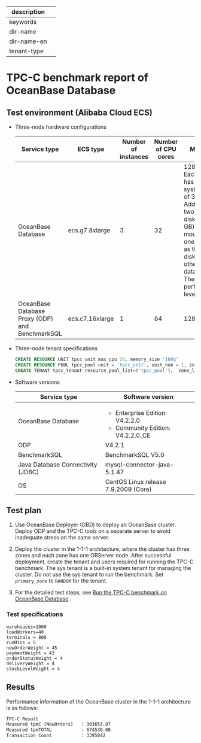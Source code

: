 |description||
|---|---|
|keywords||
|dir-name||
|dir-name-en||
|tenant-type||

# TPC-C benchmark report of OceanBase Database

## Test environment (Alibaba Cloud ECS)

* Three-node hardware configurations

    | Service type | ECS type | Number of instances | Number of CPU cores | Memory |
    | --- | --- | --- | --- | --- |
    | OceanBase Database | ecs.g7.8xlarge | 3 | 32 | 128 GB <br>Each server has a system disk of 300 GB. Additionally, two cloud disks (400 GB) are mounted, one serving as the clog disk, and the other as the data disk. The performance level is PL1. |
    | OceanBase Database Proxy (ODP) and BenchmarkSQL | ecs.c7.16xlarge | 1 | 64 | 128 GB |

* Three-node tenant specifications

    ```sql
    CREATE RESOURCE UNIT tpcc_unit max_cpu 26, memory_size '100g'
    CREATE RESOURCE POOL tpcc_pool unit = 'tpcc_unit', unit_num = 1, zone_list=('zone1','zone2','zone3');
    CREATE TENANT tpcc_tenant resource_pool_list=('tpcc_pool'),  zone_list('zone1', 'zone2', 'zone3'), primary_zone=RANDOM, locality='F@zone1,F@zone2,F@zone3' set variables ob_compatibility_mode='mysql', ob_tcp_invited_nodes='%';
    ```

* Software versions

   | Service type | Software version |
   | --- | --- |
   | OceanBase Database | <ul><li>Enterprise Edition: V4.2.2.0</li><li>Community Edition: V4.2.2.0_CE </li></ul> |
   | ODP | V4.2.1 |
   | BenchmarkSQL | BenchmarkSQL V5.0 |
   | Java Database Connectivity (JDBC) | mysql-connector-java-5.1.47 |
   | OS | CentOS Linux release 7.9.2009 (Core) |

## Test plan

1. Use OceanBase Deployer (OBD) to deploy an OceanBase cluster. Deploy ODP and the TPC-C tools on a separate server to avoid inadequate stress on the same server.

2. Deploy the cluster in the 1-1-1 architecture, where the cluster has three zones and each zone has one OBServer node. After successful deployment, create the tenant and users required for running the TPC-C benchmark. The sys tenant is a built-in system tenant for managing the cluster. Do not use the sys tenant to run the benchmark. Set `primary_zone` to `RANDOM` for the tenant.

3. For the detailed test steps, see [Run the TPC-C benchmark on OceanBase Database](../1100.performance-test/500.run-the-tpc-c-benchmark-on-oceanbase-database.md).

### Test specifications

```shell
warehouses=1000
loadWorkers=40
terminals = 800
runMins = 5
newOrderWeight = 45
paymentWeight = 43
orderStatusWeight = 4
deliveryWeight = 4
stockLevelWeight = 4
```

## Results

Performance information of the OceanBase cluster in the 1-1-1 architecture is as follows:

```bash
TPC-C Result
Measured tpmC (NewOrders)   : 303653.87
Measured tpmTOTAL           : 674530.08
Transaction Count           : 3395842
```